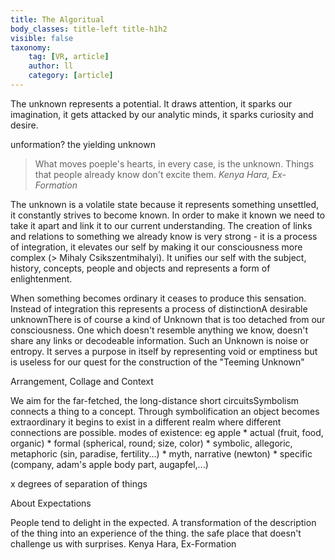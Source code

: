 ```yaml
---
title: The Algoritual
body_classes: title-left title-h1h2
visible: false
taxonomy:
    tag: [VR, article]
    author: ll
    category: [article]
---
```


<span class="large-p"> 
The unknown represents a potential. It draws attention, it sparks our imagination, it gets attacked by our analytic minds, it sparks curiosity and desire.

</span>

unformation? the yielding unknown

>What moves poeple's hearts, in every case, is the unknown. Things that people already know don't excite them.
>*Kenya Hara, Ex-Formation*

 The unknown is a volatile state because it represents something unsettled, it constantly strives to become known.
 In order to make it known we need to take it apart and link it to our current understanding.
 The creation of links and relations to something we already know is very strong - it is a process of integration, it elevates our self by making it our consciousness more complex (> Mihaly Csikszentmihalyi). It unifies our self with the subject, history, concepts, people and objects and represents a form of enlightenment. 
 
 When something becomes ordinary it ceases to produce this sensation. Instead of integration this represents a process of distinctionA desirable unknownThere is of course a kind of Unknown that is too detached from our consciousness. One which doesn't resemble anything we know, doesn't share any links or decodeable information.
 Such an Unknown is noise or entropy. It serves a purpose in itself by representing void or emptiness but is useless for our quest for the construction of the "Teeming Unknown"
 
 Arrangement, Collage and Context
 
 We aim for the far-fetched, the long-distance short circuitsSymbolism connects a thing to a concept. Through symbolification an object becomes extraordinary it begins to exist in a different realm where different connections are possible. modes of existence: eg apple
	* actual (fruit, food, organic)
	* formal (spherical, round; size, color)
	* symbolic, allegoric, metaphoric (sin, paradise, fertility...)
	* myth, narrative (newton)
	* specific (company, adam's apple body part, augapfel,...)

x degrees of separation of things

About Expectations

People tend to delight in the expected. A transformation of the description of the thing into an experience of the thing. the safe place that doesn't challenge us with surprises. Kenya Hara, Ex-Formation

